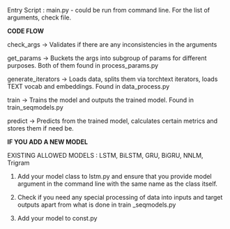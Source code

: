 Entry Script : main.py - could be run from command line. For the list of arguments, check file. 

<b>CODE FLOW</b>

check\_args -> Validates if there are any inconsistencies in the arguments

get\_params -> Buckets the args into subgroup of params for different purposes. Both of them found in process\_params.py

generate\_iterators -> Loads data, splits them via torchtext iterators, loads TEXT vocab and embeddings. Found in data\_process.py

train -> Trains the model and outputs the trained model. Found in train\_seqmodels.py

predict -> Predicts from the trained model, calculates certain metrics and stores them if need be.

<b>IF YOU ADD A NEW MODEL</b>

EXISTING ALLOWED MODELS : LSTM, BiLSTM, GRU, BiGRU, NNLM, Trigram

1. Add your model class to lstm.py and ensure that you provide model argument in the command line with the same name as the class itself.

2. Check if you need any special processing of data into inputs and target outputs apart from what is done in train \_seqmodels.py

3. Add your model to const.py

